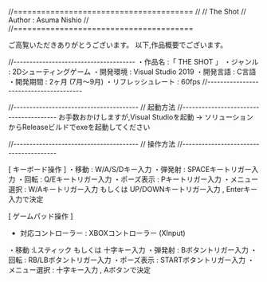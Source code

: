 //=======================================
//
// The Shot
// Author : Asuma Nishio
//
//=======================================

ご高覧いただきありがとうございます。
以下,作品概要でございます。

//--------------------------------------
・作品名   :「 THE SHOT 」
・ジャンル : 2Dシューティングゲーム
・開発環境 : Visual Studio 2019
・開発言語 : C言語
・開発期間 : 2ヶ月 (7月～9月)
・リフレッシュレート : 60fps
//---------------------------------------

//---------------------------------------
// 起動方法
//---------------------------------------
お手数おかけしますが,Visual Studioを起動 → ソリューションからReleaseビルドでexeを起動してください

//---------------------------------------
// 操作方法
//---------------------------------------

[ キーボード操作 ] 
・移動 : W/A/S/Dキー入力
・弾発射 : SPACEキートリガー入力
・回転 : Q/Eキートリガー入力
・ポーズ表示 : Pキートリガー入力
・メニュー選択 : W/Aキートリガー入力 もしくは UP/DOWNキートリガー入力 , Enterキー入力で決定

[ ゲームパッド操作 ] 
* 対応コントローラー : XBOXコントローラー (XInput)

・移動 :Lスティック もしくは 十字キー入力
・弾発射 : Bボタントリガー入力
・回転 : RB/LBボタントリガー入力
・ポーズ表示 : STARTボタントリガー入力
・メニュー選択 : 十字キー入力 , Aボタンで決定
